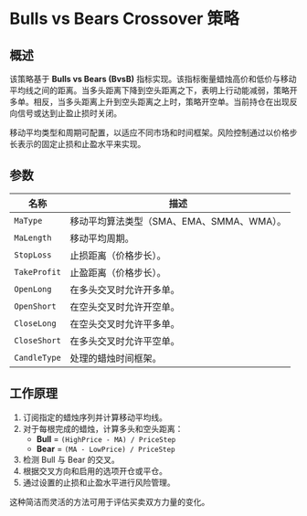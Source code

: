 # Bulls vs Bears Crossover 策略

## 概述

该策略基于 **Bulls vs Bears (BvsB)** 指标实现。该指标衡量蜡烛高价和低价与移动平均线之间的距离。当多头距离下降到空头距离之下，表明上行动能减弱，策略开多单。相反，当多头距离上升到空头距离之上时，策略开空单。当前持仓在出现反向信号或达到止盈止损时关闭。

移动平均类型和周期可配置，以适应不同市场和时间框架。风险控制通过以价格步长表示的固定止损和止盈水平来实现。

## 参数

| 名称 | 描述 |
|------|------|
| `MaType` | 移动平均算法类型（SMA、EMA、SMMA、WMA）。 |
| `MaLength` | 移动平均周期。 |
| `StopLoss` | 止损距离（价格步长）。 |
| `TakeProfit` | 止盈距离（价格步长）。 |
| `OpenLong` | 在多头交叉时允许开多单。 |
| `OpenShort` | 在空头交叉时允许开空单。 |
| `CloseLong` | 在空头交叉时允许平多单。 |
| `CloseShort` | 在多头交叉时允许平空单。 |
| `CandleType` | 处理的蜡烛时间框架。 |

## 工作原理

1. 订阅指定的蜡烛序列并计算移动平均线。
2. 对于每根完成的蜡烛，计算多头和空头距离：
   - **Bull** = `(HighPrice - MA) / PriceStep`
   - **Bear** = `(MA - LowPrice) / PriceStep`
3. 检测 Bull 与 Bear 的交叉。
4. 根据交叉方向和启用的选项开仓或平仓。
5. 通过设置的止损和止盈水平进行风险管理。

这种简洁而灵活的方法可用于评估买卖双方力量的变化。
